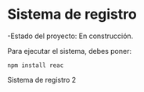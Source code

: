 <h1>Sistema de registro</h1>

-Estado del proyecto: En construcción.

Para ejecutar el sistema, debes poner:

```npm install reac```

Sistema de registro 2
